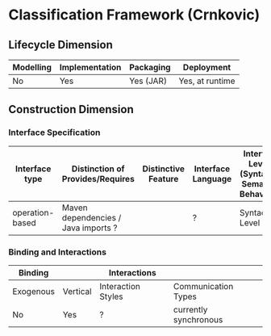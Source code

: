 # Classification Framework (Crnkovic)

## Lifecycle Dimension

| Modelling | Implementation | Packaging | Deployment      |
|-----------|----------------|-----------|-----------------|
| No        | Yes            | Yes (JAR) | Yes, at runtime |

## Construction Dimension
### Interface Specification
| Interface type  | Distinction of Provides/Requires    | Distinctive Feature | Interface Language | Interface Levels (Syntactic, Semantic, Behaviour) |
|-----------------|-------------------------------------|---------------------|--------------------|---------------------------------------------------|
| operation-based | Maven dependencies / Java imports ? |                     | ?                  | Syntactic Level                                   |

### Binding and Interactions

| Binding   |          | Interactions       |                     |
|-----------|----------|--------------------|---------------------|
| Exogenous | Vertical | Interaction Styles | Communication Types |
| No        | Yes      | ?                  |                     currently synchronous|